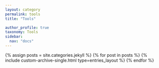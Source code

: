 ```yaml
---
layout: category
permalink: tools
title: "Tools"

author_profile: true
taxonomy: Tools
sidebar:
  nav: "docs"
---
```


{% assign posts = site.categories.jekyll %}
{% for post in posts %}
  {% include custom-archive-single.html type=entries_layout %}
{% endfor %}